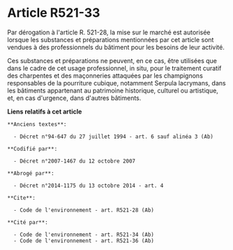 # Article R521-33

Par dérogation à l'article R. 521-28, la mise sur le marché est autorisée lorsque les substances et préparations mentionnées
par cet article sont vendues à des professionnels du bâtiment pour les besoins de leur activité. 

Ces substances et préparations ne peuvent, en ce cas, être utilisées que dans le cadre de cet usage professionnel, in situ,
pour le traitement curatif des charpentes et des maçonneries attaquées par les champignons responsables de la pourriture
cubique, notamment Serpula lacrymans, dans les bâtiments appartenant au patrimoine historique, culturel ou artistique, et, en
cas d'urgence, dans d'autres bâtiments.

**Liens relatifs à cet article**

	**Anciens textes**:

	  - Décret n°94-647 du 27 juillet 1994 - art. 6 sauf alinéa 3 (Ab)

	**Codifié par**:

	  - Décret n°2007-1467 du 12 octobre 2007

	**Abrogé par**:

	  - Décret n°2014-1175 du 13 octobre 2014 - art. 4

	**Cite**:

	  - Code de l'environnement - art. R521-28 (Ab)

	**Cité par**:

	  - Code de l'environnement - art. R521-34 (Ab)
	  - Code de l'environnement - art. R521-36 (Ab)
